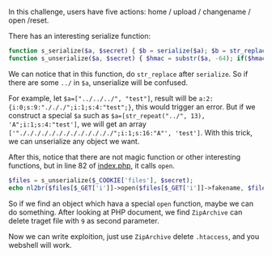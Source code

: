 In this challenge, users have five actions: home / upload / changename / open /reset.

There has an interesting serialize function:

```php
function s_serialize($a, $secret) { $b = serialize($a); $b = str_replace("../","./",$b); return $b.hash_hmac('sha256', $b, $secret); };
function s_unserialize($a, $secret) { $hmac = substr($a, -64); if($hmac === hash_hmac('sha256', substr($a, 0, -64), $secret)) return unserialize(substr($a, 0, -64)); }
```

We can notice that in this function, do ``str_replace`` after ``serialize``.
So if there are some ``../`` in ``$a``, unserialize will be confused.

For example, let ``$a=["../../../", "test"]``, result will be ``a:2:{i:0;s:9:"./././";i:1;s:4:"test";}``, this would trigger an error. But if we construct a special ``$a`` such as ``$a=[str_repeat("../", 13), 'A";i:1;s:4:"test']``, we will get an array ``['"./././././././././././././";i:1;s:16:"A"', 'test']``. With this trick, we can unserialize any object we want.

After this, notice that there are not magic function or other interesting functions, but in line 82 of [index.php](https://github.com/LyleMi/CTF/blob/master/2018/Insomnihack/FileVault/index.php), it calls ``open``.

```php
$files = s_unserialize($_COOKIE['files'], $secret);
echo nl2br($files[$_GET['i']]->open($files[$_GET['i']]->fakename, $files[$_GET['i']]->realname));
```

So if we find an object which hava a special ``open`` function, maybe we can do something. After looking at PHP document, we find ``ZipArchive`` can delete traget file with ``9`` as second parameter.

Now we can write exploition, just use ``ZipArchive`` delete ``.htaccess``, and you webshell will work.
